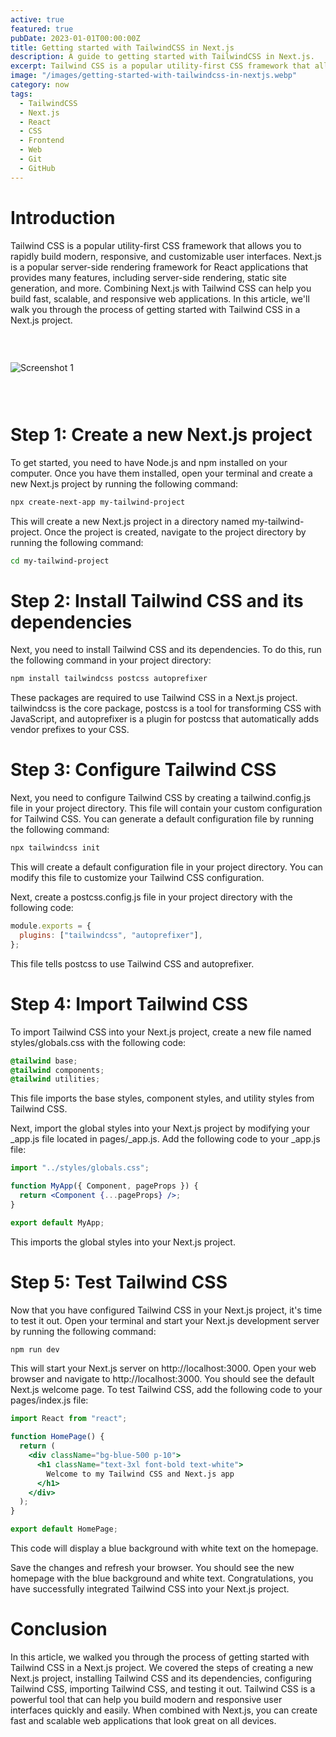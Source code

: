 ```yaml
---
active: true
featured: true
pubDate: 2023-01-01T00:00:00Z
title: Getting started with TailwindCSS in Next.js
description: A guide to getting started with TailwindCSS in Next.js.
excerpt: Tailwind CSS is a popular utility-first CSS framework that allows you to rapidly build modern, responsive, and customizable user interfaces.
image: "/images/getting-started-with-tailwindcss-in-nextjs.webp"
category: now
tags:
  - TailwindCSS
  - Next.js
  - React
  - CSS
  - Frontend
  - Web
  - Git
  - GitHub
---
```


# Introduction

Tailwind CSS is a popular utility-first CSS framework that allows you to rapidly build modern, responsive, and customizable user interfaces. Next.js is a popular server-side rendering framework for React applications that provides many features, including server-side rendering, static site generation, and more. Combining Next.js with Tailwind CSS can help you build fast, scalable, and responsive web applications. In this article, we'll walk you through the process of getting started with Tailwind CSS in a Next.js project.

### &nbsp;

![Screenshot 1](/images/getting-started-with-tailwindcss-in-nextjs-2.webp)

### &nbsp;

# Step 1: Create a new Next.js project

To get started, you need to have Node.js and npm installed on your computer. Once you have them installed, open your terminal and create a new Next.js project by running the following command:

```bash
npx create-next-app my-tailwind-project
```

This will create a new Next.js project in a directory named my-tailwind-project. Once the project is created, navigate to the project directory by running the following command:

```bash
cd my-tailwind-project
```

# Step 2: Install Tailwind CSS and its dependencies

Next, you need to install Tailwind CSS and its dependencies. To do this, run the following command in your project directory:

```bash
npm install tailwindcss postcss autoprefixer
```

These packages are required to use Tailwind CSS in a Next.js project. tailwindcss is the core package, postcss is a tool for transforming CSS with JavaScript, and autoprefixer is a plugin for postcss that automatically adds vendor prefixes to your CSS.

# Step 3: Configure Tailwind CSS

Next, you need to configure Tailwind CSS by creating a tailwind.config.js file in your project directory. This file will contain your custom configuration for Tailwind CSS. You can generate a default configuration file by running the following command:

```bash
npx tailwindcss init
```

This will create a default configuration file in your project directory. You can modify this file to customize your Tailwind CSS configuration.

Next, create a postcss.config.js file in your project directory with the following code:

```js
module.exports = {
  plugins: ["tailwindcss", "autoprefixer"],
};
```

This file tells postcss to use Tailwind CSS and autoprefixer.

# Step 4: Import Tailwind CSS

To import Tailwind CSS into your Next.js project, create a new file named styles/globals.css with the following code:

```css
@tailwind base;
@tailwind components;
@tailwind utilities;
```

This file imports the base styles, component styles, and utility styles from Tailwind CSS.

Next, import the global styles into your Next.js project by modifying your \_app.js file located in pages/\_app.js. Add the following code to your \_app.js file:

```jsx
import "../styles/globals.css";

function MyApp({ Component, pageProps }) {
  return <Component {...pageProps} />;
}

export default MyApp;
```

This imports the global styles into your Next.js project.

# Step 5: Test Tailwind CSS

Now that you have configured Tailwind CSS in your Next.js project, it's time to test it out. Open your terminal and start your Next.js development server by running the following command:

```bash
npm run dev
```

This will start your Next.js server on http://localhost:3000. Open your web browser and navigate to http://localhost:3000. You should see the default Next.js welcome page. To test Tailwind CSS, add the following code to your pages/index.js file:

```jsx
import React from "react";

function HomePage() {
  return (
    <div className="bg-blue-500 p-10">
      <h1 className="text-3xl font-bold text-white">
        Welcome to my Tailwind CSS and Next.js app
      </h1>
    </div>
  );
}

export default HomePage;
```

This code will display a blue background with white text on the homepage.

Save the changes and refresh your browser. You should see the new homepage with the blue background and white text. Congratulations, you have successfully integrated Tailwind CSS into your Next.js project.

# Conclusion

In this article, we walked you through the process of getting started with Tailwind CSS in a Next.js project. We covered the steps of creating a new Next.js project, installing Tailwind CSS and its dependencies, configuring Tailwind CSS, importing Tailwind CSS, and testing it out. Tailwind CSS is a powerful tool that can help you build modern and responsive user interfaces quickly and easily. When combined with Next.js, you can create fast and scalable web applications that look great on all devices.
